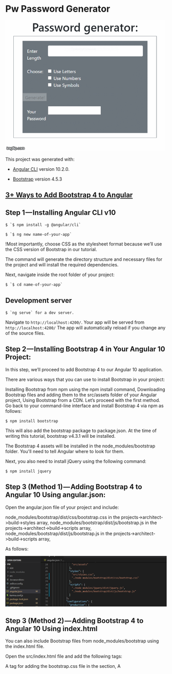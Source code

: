 # Pw Password Generator

![screen](https://github.com/Anna-Myzukina/password_generator_angular/blob/main/4lh8q7.gif)

This project was generated with:
* [Angular CLI](https://github.com/angular/angular-cli) version 10.2.0.

* [Bootstrap](https://getbootstrap.com/) version 4.5.3
## [3+ Ways to Add Bootstrap 4 to Angular](https://www.techiediaries.com/angular-bootstrap/)

## Step 1 — Installing Angular CLI v10

```
$ `$ npm install -g @angular/cli`
```
```
$ `$ ng new name-of-your-app`
```

!Most importantly, choose CSS as the stylesheet format because we’ll use the CSS version of Bootstrap in our tutorial.

The command will generate the directory structure and necessary files for the project and will install the required dependencies.

Next, navigate inside the root folder of your project:

```
$ `$ cd name-of-your-app`
```

## Development server

```
$ `ng serve` for a dev server. 
```

Navigate to `http://localhost:4200/`. Your app will be served from `http://localhost:4200/`
The app will automatically reload if you change any of the source files.

## Step 2 — Installing Bootstrap 4 in Your Angular 10 Project:

In this step, we’ll proceed to add Bootstrap 4 to our Angular 10 application.

There are various ways that you can use to install Bootstrap in your project:

Installing Bootstrap from npm using the npm install command,
Downloading Bootstrap files and adding them to the src/assets folder of your Angular project,
Using Bootstrap from a CDN.
Let’s proceed with the first method. Go back to your command-line interface and install Bootstrap 4 via npm as follows:

```
$ npm install bootstrap
```

This will also add the bootstrap package to package.json. At the time of writing this tutorial, bootstrap v4.3.1 will be installed.

The Bootstrap 4 assets will be installed in the node_modules/bootstrap folder. You'll need to tell Angular where to look for them.

Next, you also need to install jQuery using the following command:

```
$ npm install jquery
```
## Step 3 (Method 1) — Adding Bootstrap 4 to Angular 10 Using angular.json:

Open the angular.json file of your project and include:

node_modules/bootstrap/dist/css/bootstrap.css in the projects->architect->build->styles array,
node_modules/bootstrap/dist/js/bootstrap.js in the projects->architect->build->scripts array,
node_modules/bootstrap/dist/js/bootstrap.js in the projects->architect->build->scripts array,

As follows:

![screen](https://github.com/Anna-Myzukina/password_generator_angular/blob/main/screen1.PNG)

## Step 3 (Method 2) — Adding Bootstrap 4 to Angular 10 Using index.html

You can also include Bootstrap files from node_modules/bootstrap using the index.html file.

Open the src/index.html file and add the following tags:

A <link> tag for adding the bootstrap.css file in the <head> section,
A <script> tag for adding the jquery.js file before the closing </body> tag,
A <script> tag for adding the bootstrap.js file before the </body> tag.

This is an example:

        <!doctype html><html lang="en">
        <head>  
        <meta charset="utf-8">  
        <title>Angular Bootstrap 4 Examples</title>  <base href="/">  
        <meta name="viewport" content="width=device-width, initial-scale=1">  
        <link rel="icon" type="image/x-icon" href="favicon.ico">  
        <link rel="stylesheet" href="../node_modules/bootstrap/dist/css/bootstrap.css">
        </head>
        <body>  
        <app-root></app-root>  
        <script src="../node_modules/jquery/dist/jquery.js"></script>  <script src="../node_modules/bootstrap/dist/js/bootstrap.js"></script>    
        </body>
        </html>

## Step 3 (Method 3) — Adding Bootstrap 4 to Angular 10 Using styles.css

We can also use the styles.css file to add the CSS file of Bootstrap to our project.

Open the src/styles.css file of your Angular project and import the bootstrap.css file as follows:

        @import "~bootstrap/dist/css/bootstrap.css"
        This replaces the previous method(s), so you don’t need to add the file to the styles array of the angular.json file or to the index.html file.

Note: The JavaScript file(s) can be added using the scripts array or the <script> tag like the previous methods.

## Code scaffolding

```
$ `ng generate component component-name`
```

 to generate a new component. You can also use `ng generate directive|pipe|service|class|guard|interface|enum|module`.

## Build

```
$ `ng build`
```

 to build the project. The build artifacts will be stored in the `dist/` directory. Use the `--prod` flag for a production build.

## Running unit tests

```
$ `ng test`
```

to execute the unit tests via [Karma](https://karma-runner.github.io).

## Running end-to-end tests

```
$ `ng e2e` 
```

to execute the end-to-end tests via [Protractor](http://www.protractortest.org/).


## Further help

To get more help on the Angular CLI use 

```
`$ ng help`
```

 or go check out the [Angular CLI Overview and Command Reference](https://angular.io/cli) page.


                <div>
                <label>Enter length</label>
                <input (input)="onChangeLength($event.target.value)" />
                </div>

                <div>
                <label>Use Letters</label>
                <input (change)="onChangeUseLetters()" type="checkbox" />
                </div>

                <div>
                <label>Use Numbers</label>
                <input (change)="onChangeUseNumbers()" type="checkbox" />
                </div>

                <div>
                <label>Use Symbols</label>
                <input (change)="onChangeUseSymbols()" type="checkbox" />
                </div>

                <div>
                <button [disabled]="!(length && (includeLetters || includeSymbols || includeNumbers))" 
                (click)="onButtonClick()">Generate!</button>
                </div>

                <div>
                <label>Your password</label>
                <input [value]="password" />
                </div>


